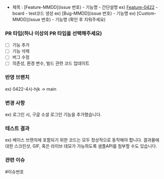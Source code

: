 - 제목 : [Feature-MMDD](issue 번호) - 기능명 - 간단설명
  ex) [Feature-0422](#3) - board - test코드 생성
  ex) [Bug-MMDD](issue 번호) - 기능명
  ex) [Custom-MMDD](issue 번호) - 기능명
  (확인 후 지워주세요)

### PR 타입(하나 이상의 PR 타입을 선택해주세요)
- [ ] 기능 추가
- [ ] 기능 삭제
- [ ] 버그 수정
- [ ] 의존성, 환경 변수, 빌드 관련 코드 업데이트

### 반영 브랜치
ex) 0422-4시-hjk -> main

### 변경 사항
ex) 로그인 시, 구글 소셜 로그인 기능을 추가했습니다.

### 테스트 결과
ex) 베이스 브랜치에 포함되기 위한 코드는 모두 정상적으로 동작해야 합니다. 결과물에 대한 스크린샷, GIF, 혹은 라이브 데모가 가능하도록 샘플API를 첨부할 수도 있습니다.

### 관련 이슈
<!-- 관련있는 이슈 번호(#000)을 적어주세요. 
     해당 pull request merge와 함께 이슈를 닫으려면 
     closed #이슈 번호를 적어주세요 -->
#이슈번호
